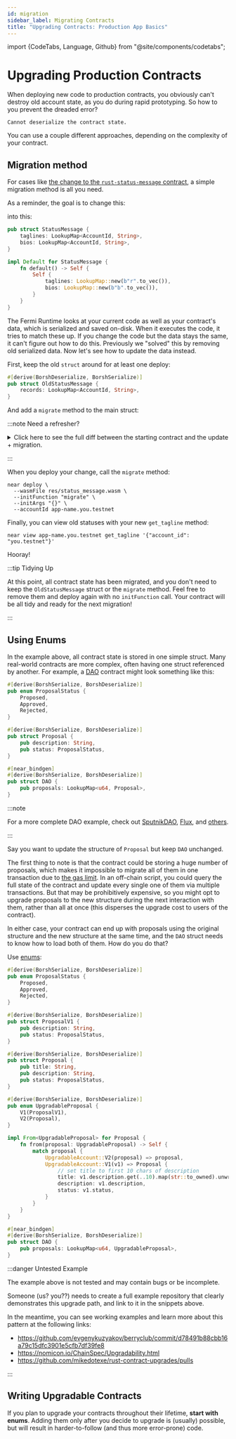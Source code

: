 ```yaml
---
id: migration
sidebar_label: Migrating Contracts
title: "Upgrading Contracts: Production App Basics"
---
```

import {CodeTabs, Language, Github} from "@site/components/codetabs";

# Upgrading Production Contracts

When deploying new code to production contracts, you obviously can't destroy old account state, as you do during rapid prototyping. So how to you prevent the dreaded error?

```
Cannot deserialize the contract state.
```

You can use a couple different approaches, depending on the complexity of your contract.

## Migration method

For cases like [the change to the `rust-status-message` contract](https://github.com/near-examples/rust-status-message/commit/a39e1fc55ee018b631e3304ba6f0884b7558873e), a simple migration method is all you need.

As a reminder, the goal is to change this:

<CodeTabs>
  <Language value="🦀 Rust" language="rust">
    <Github fname="lib.rs"
            url="https://github.com/near-examples/rust-status-message/blob/b5fa6f2a30559d56a3a3ea52da8c26c5d3907606/src/lib.rs" start="7" end="17"/>
  </Language>
</CodeTabs>

into this:

```rust
pub struct StatusMessage {
    taglines: LookupMap<AccountId, String>,
    bios: LookupMap<AccountId, String>,
}

impl Default for StatusMessage {
    fn default() -> Self {
        Self {
            taglines: LookupMap::new(b"r".to_vec()),
            bios: LookupMap::new(b"b".to_vec()),
        }
    }
}
```

The Fermi Runtime looks at your current code as well as your contract's data, which is serialized and saved on-disk. When it executes the code, it tries to match these up. If you change the code but the data stays the same, it can't figure out how to do this. Previously we "solved" this by removing old serialized data. Now let's see how to update the data instead.

First, keep the old `struct` around for at least one deploy:

```rust
#[derive(BorshDeserialize, BorshSerialize)]
pub struct OldStatusMessage {
    records: LookupMap<AccountId, String>,
}

```

And add a `migrate` method to the main struct:

<CodeTabs>
  <Language value="🦀 Rust" language="rust">
    <Github fname="lib.rs"
            url="https://github.com/near-examples/rust-status-message/blob/7f6afcc5ce414271fdf9bc750f666c062a6d697e/src/lib.rs" start="48" end="56"/>
  </Language>
</CodeTabs>

:::note Need a refresher?

<details>
<summary>Click here to see the full diff between the starting contract and the update + migration.</summary>

```diff
+#[derive(BorshDeserialize, BorshSerialize)]
+pub struct OldStatusMessage {
+    records: LookupMap<String, String>,
+}
+
 #[near_bindgen]
 #[derive(BorshDeserialize, BorshSerialize)]
 pub struct StatusMessage {
-    records: LookupMap<String, String>,
+    taglines: LookupMap<String, String>,
+    bios: LookupMap<String, String>,
 }
 
 impl Default for StatusMessage {
     fn default() -> Self {
         Self {
-            records: LookupMap::new(b"r".to_vec()),
+            taglines: LookupMap::new(b"r".to_vec()),
+            bios: LookupMap::new(b"b".to_vec()),
         }
     }
 }
 
 #[near_bindgen]
 impl StatusMessage {
-    pub fn set_status(&mut self, message: String) {
+    pub fn set_tagline(&mut self, message: String) {
         let account_id = env::signer_account_id();
-        self.records.insert(&account_id, &message);
+        self.taglines.insert(&account_id, &message);
+    }
+
+    pub fn get_tagline(&self, account_id: String) -> Option<String> {
+        return self.taglines.get(&account_id);
     }

-    pub fn get_status(&self, account_id: String) -> Option<String> {
-        return self.records.get(&account_id);
+    pub fn set_bio(&mut self, message: String) {
+        let account_id = env::signer_account_id();
+        self.bios.insert(&account_id, &message);
+    }
+
+    pub fn get_bio(&self, account_id: String) -> Option<String> {
+        return self.bios.get(&account_id);
+    }
+
+    #[private]
+    #[init(ignore_state)]
+    pub fn migrate() -> Self {
+        let old_state: OldStatusMessage = env::state_read().expect("failed");
+        Self {
+            taglines: old_state.records,
+            bios: LookupMap::new(b"b".to_vec()),
+        }
     }
 }
```

</details>

:::

When you deploy your change, call the `migrate` method:

    near deploy \
      --wasmFile res/status_message.wasm \
      --initFunction "migrate" \
      --initArgs "{}" \
      --accountId app-name.you.testnet

Finally, you can view old statuses with your new `get_tagline` method:

    near view app-name.you.testnet get_tagline '{"account_id": "you.testnet"}'

Hooray!

:::tip Tidying Up

At this point, all contract state has been migrated, and you don't need to keep the `OldStatusMessage` struct or the `migrate` method. Feel free to remove them and deploy again with no `initFunction` call. Your contract will be all tidy and ready for the next migration!

:::

## Using Enums

In the example above, all contract state is stored in one simple struct. Many real-world contracts are more complex, often having one struct referenced by another. For example, a [DAO](https://whiteboardcrypto.com/what-is-a-dao/) contract might look something like this:

```rust
#[derive(BorshSerialize, BorshDeserialize)]
pub enum ProposalStatus {
    Proposed,
    Approved,
    Rejected,
}

#[derive(BorshSerialize, BorshDeserialize)]
pub struct Proposal {
    pub description: String,
    pub status: ProposalStatus,
}

#[near_bindgen]
#[derive(BorshSerialize, BorshDeserialize)]
pub struct DAO {
    pub proposals: LookupMap<u64, Proposal>,
}
```

:::note

For a more complete DAO example, check out [SputnikDAO](https://github.com/near-daos/sputnik-dao-contract/blob/317ea4fb1e6eac8064ef29a78054b0586a3406c3/sputnikdao2/src/lib.rs), [Flux](https://github.com/fluxprotocol/amm/blob/3def886a7fbd2df4ba28e18f67e6ab12cd2eee0b/dao/src/lib.rs), and [others](https://github.com/search?q=near+dao).

:::

Say you want to update the structure of `Proposal` but keep `DAO` unchanged.

The first thing to note is that the contract could be storing a huge number of proposals, which makes it impossible to migrate all of them in one transaction due to [the gas limit](https://docs.near.org/concepts/basics/transactions/gas#thinking-in-gas). In an off-chain script, you could query the full state of the contract and update every single one of them via multiple transactions. But that may be prohibitively expensive, so you might opt to upgrade proposals to the new structure during the next interaction with them, rather than all at once (this disperses the upgrade cost to users of the contract).

In either case, your contract can end up with proposals using the original structure and the new structure at the same time, and the `DAO` struct needs to know how to load both of them. How do you do that?

Use [enums](https://doc.rust-lang.org/book/ch06-00-enums.html):

```rust
#[derive(BorshSerialize, BorshDeserialize)]
pub enum ProposalStatus {
    Proposed,
    Approved,
    Rejected,
}

#[derive(BorshSerialize, BorshDeserialize)]
pub struct ProposalV1 {
    pub description: String,
    pub status: ProposalStatus,
}

#[derive(BorshSerialize, BorshDeserialize)]
pub struct Proposal {
    pub title: String,
    pub description: String,
    pub status: ProposalStatus,
}

#[derive(BorshSerialize, BorshDeserialize)]
pub enum UpgradableProposal {
    V1(ProposalV1),
    V2(Proposal),
}

impl From<UpgradableProposal> for Proposal {
    fn from(proposal: UpgradableProposal) -> Self {
        match proposal {
            UpgradableAccount::V2(proposal) => proposal,
            UpgradableAccount::V1(v1) => Proposal {
                // set title to first 10 chars of description
                title: v1.description.get(..10).map(str::to_owned).unwrap_or_default(),
                description: v1.description,
                status: v1.status,
            }
        }
    }
}

#[near_bindgen]
#[derive(BorshSerialize, BorshDeserialize)]
pub struct DAO {
    pub proposals: LookupMap<u64, UpgradableProposal>,
}
```

:::danger Untested Example

The example above is not tested and may contain bugs or be incomplete.

Someone (us? you??) needs to create a full example repository that clearly demonstrates this upgrade path, and link to it in the snippets above.

In the meantime, you can see working examples and learn more about this pattern at the following links:

* https://github.com/evgenykuzyakov/berryclub/commit/d78491b88cbb16a79c15dfc3901e5cfb7df39fe8
* https://nomicon.io/ChainSpec/Upgradability.html
* https://github.com/mikedotexe/rust-contract-upgrades/pulls

:::


## Writing Upgradable Contracts

If you plan to upgrade your contracts throughout their lifetime, **start with enums**. Adding them only after you decide to upgrade is (usually) possible, but will result in harder-to-follow (and thus more error-prone) code.
